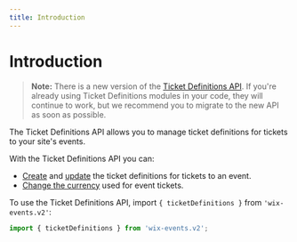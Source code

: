 ```yaml
---
title: Introduction
---
```

# Introduction

> **Note:** There is a new version of the [Ticket Definitions API](https://www.wix.com/velo/reference/wix-events-v2/ticketdefinitionsv2/introduction). If you're already using Ticket Definitions modules in your code, they will continue to work, but we recommend you to migrate to the new API as soon as possible.

The Ticket Definitions API allows you to manage ticket definitions for tickets to your site's events.

With the Ticket Definitions API you can:

- [Create](wix-events-v2/ticketdefinitions/createticketdefinition) and [update](wix-events-v2/ticketdefinitions/updateticketdefinition) the ticket definitions for tickets to an event.
- [Change the currency](wix-events-v2/ticketdefinitions/changecurrency) used for event tickets.


To use the Ticket Definitions API, import `{ ticketDefinitions }` from `'wix-events.v2'`:

```js
import { ticketDefinitions } from 'wix-events.v2';
```
